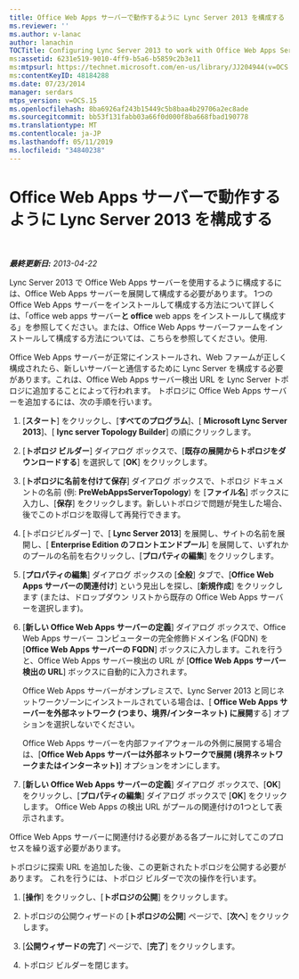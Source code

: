 ```yaml
---
title: Office Web Apps サーバーで動作するように Lync Server 2013 を構成する
ms.reviewer: ''
ms.author: v-lanac
author: lanachin
TOCTitle: Configuring Lync Server 2013 to work with Office Web Apps Server
ms:assetid: 6231e519-9010-4ff9-b5a6-b5859c2b3e11
ms:mtpsurl: https://technet.microsoft.com/en-us/library/JJ204944(v=OCS.15)
ms:contentKeyID: 48184288
ms.date: 07/23/2014
manager: serdars
mtps_version: v=OCS.15
ms.openlocfilehash: 8ba6926af243b15449c5b8baa4b29706a2ec8ade
ms.sourcegitcommit: bb53f131fabb03a66f0d000f8ba668fbad190778
ms.translationtype: MT
ms.contentlocale: ja-JP
ms.lasthandoff: 05/11/2019
ms.locfileid: "34840238"
---
```

<div data-xmlns="http://www.w3.org/1999/xhtml">

<div class="topic" data-xmlns="http://www.w3.org/1999/xhtml" data-msxsl="urn:schemas-microsoft-com:xslt" data-cs="http://msdn.microsoft.com/en-us/">

<div data-asp="http://msdn2.microsoft.com/asp">

# <a name="configuring-lync-server-2013-to-work-with-office-web-apps-server"></a>Office Web Apps サーバーで動作するように Lync Server 2013 を構成する

</div>

<div id="mainSection">

<div id="mainBody">

<span> </span>

_**最終更新日:** 2013-04-22_

Lync Server 2013 で Office Web Apps サーバーを使用するように構成するには、Office Web Apps サーバーを展開して構成する必要があります。 1つの Office Web Apps サーバーをインストールして構成する方法について詳しくは、「office web apps サーバー**と office** web apps をインストールして構成する」を参照してください。または、Office Web Apps サーバーファームをインストールして構成する方法については、こちらを参照してください。使用.

Office Web Apps サーバーが正常にインストールされ、Web ファームが正しく構成されたら、新しいサーバーと通信するために Lync Server を構成する必要があります。これは、Office Web Apps サーバー検出 URL を Lync Server トポロジに追加することによって行われます。 トポロジに Office Web Apps サーバーを追加するには、次の手順を行います。

1.  [**スタート**] をクリックし、[**すべてのプログラム**]、[ **Microsoft Lync Server 2013**]、[ **lync server Topology Builder**] の順にクリックします。

2.  [**トポロジ ビルダー**] ダイアログ ボックスで、[**既存の展開からトポロジをダウンロードする**] を選択して [**OK**] をクリックします。

3.  [**トポロジに名前を付けて保存**] ダイアログ ボックスで、トポロジ ドキュメントの名前 (例: **PreWebAppsServerTopology**) を [**ファイル名**] ボックスに入力し、[**保存**] をクリックします。新しいトポロジで問題が発生した場合、後でこのトポロジを取得して再発行できます。

4.  [トポロジビルダー] で、[ **Lync Server 2013**] を展開し、サイトの名前を展開し、[ **Enterprise Edition のフロントエンドプール**] を展開して、いずれかのプールの名前を右クリックし、[**プロパティの編集**] をクリックします。

5.  [**プロパティの編集**] ダイアログ ボックスの [**全般**] タブで、[**Office Web Apps サーバーの関連付け**] という見出しを探し、[**新規作成**] をクリックします (または、ドロップダウン リストから既存の Office Web Apps サーバーを選択します)。

6.  [**新しい Office Web Apps サーバーの定義**] ダイアログ ボックスで、Office Web Apps サーバー コンピューターの完全修飾ドメイン名 (FQDN) を [**Office Web Apps サーバーの FQDN**] ボックスに入力します。これを行うと、Office Web Apps サーバー検出の URL が [**Office Web Apps サーバー検出の URL**] ボックスに自動的に入力されます。
    
    Office Web Apps サーバーがオンプレミスで、Lync Server 2013 と同じネットワークゾーンにインストールされている場合は、[ **Office Web Apps サーバーを外部ネットワーク (つまり、境界/インターネット) に展開**する] オプションを選択しないでください。
    
    Office Web Apps サーバーを内部ファイアウォールの外側に展開する場合は、[**Office Web Apps サーバーは外部ネットワークで展開 (境界ネットワークまたはインターネット)**] オプションをオンにします。

7.  [**新しい Office Web Apps サーバーの定義**] ダイアログ ボックスで、[**OK**] をクリックし、[**プロパティの編集**] ダイアログ ボックスで [**OK**] をクリックします。 Office Web Apps の検出 URL がプールの関連付けの1つとして表示されます。

Office Web Apps サーバーに関連付ける必要がある各プールに対してこのプロセスを繰り返す必要があります。

トポロジに探索 URL を追加した後、この更新されたトポロジを公開する必要があります。 これを行うには、トポロジ ビルダーで次の操作を行います。

1.  [**操作**] をクリックし、[**トポロジの公開**] をクリックします。

2.  トポロジの公開ウィザードの [**トポロジの公開**] ページで、[**次へ**] をクリックします。

3.  [**公開ウィザードの完了**] ページで、[**完了**] をクリックします。

4.  トポロジ ビルダーを閉じます。

</div>

<span> </span>

</div>

</div>

</div>


